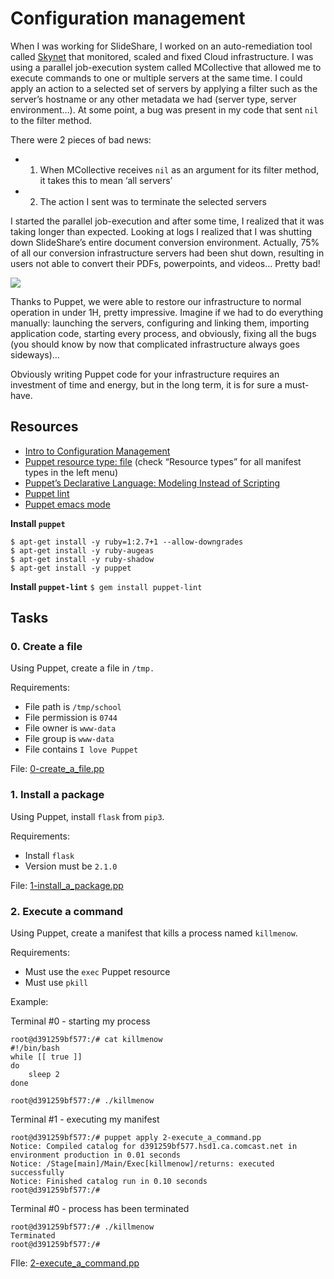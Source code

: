 # Configuration management

When I was working for SlideShare, I worked on an auto-remediation tool called [Skynet](https://engineering.linkedin.com/slideshare/skynet-project-_-monitor-scale-and-auto-heal-system-cloud) that monitored, scaled and fixed Cloud infrastructure. I was using a parallel job-execution system called MCollective that allowed me to execute commands to one or multiple servers at the same time. I could apply an action to a selected set of servers by applying a filter such as the server’s hostname or any other metadata we had (server type, server environment…). At some point, a bug was present in my code that sent `nil` to the filter method.

There were 2 pieces of bad news:

* 1. When MCollective receives `nil` as an argument for its filter method, it takes this to mean ‘all servers’
* 2. The action I sent was to terminate the selected servers

I started the parallel job-execution and after some time, I realized that it was taking longer than expected. Looking at logs I realized that I was shutting down SlideShare’s entire document conversion environment. Actually, 75% of all our conversion infrastructure servers had been shut down, resulting in users not able to convert their PDFs, powerpoints, and videos… Pretty bad!

![](https://twitter.com/devopsreact/status/836971570136375296)

Thanks to Puppet, we were able to restore our infrastructure to normal operation in under 1H, pretty impressive. Imagine if we had to do everything manually: launching the servers, configuring and linking them, importing application code, starting every process, and obviously, fixing all the bugs (you should know by now that complicated infrastructure always goes sideways)…

Obviously writing Puppet code for your infrastructure requires an investment of time and energy, but in the long term, it is for sure a must-have.

## Resources
* [Intro to Configuration Management](https://www.digitalocean.com/community/tutorials/an-introduction-to-configuration-management)
* [Puppet resource type: file](https://www.puppet.com/docs/puppet/5.5/types/file.html) (check “Resource types” for all manifest types in the left menu)
* [Puppet’s Declarative Language: Modeling Instead of Scripting](https://www.puppet.com/blog)
* [Puppet lint](http://puppet-lint.com/)
* [Puppet emacs mode](https://github.com/voxpupuli/puppet-mode)

**Install `puppet`**
```
$ apt-get install -y ruby=1:2.7+1 --allow-downgrades
$ apt-get install -y ruby-augeas
$ apt-get install -y ruby-shadow
$ apt-get install -y puppet
```

**Install `puppet-lint`**
`$ gem install puppet-lint`

## Tasks
### 0. Create a file
Using Puppet, create a file in `/tmp.`

Requirements:
* File path is `/tmp/school`
* File permission is `0744`
* File owner is `www-data`
* File group is `www-data`
* File contains `I love Puppet`

File: [0-create_a_file.pp](./0-create_a_file.pp)

### 1. Install a package
Using Puppet, install `flask` from `pip3`.

Requirements:
* Install `flask`
* Version must be `2.1.0`

File: [1-install_a_package.pp](./1-install_a_package.pp)

### 2. Execute a command
Using Puppet, create a manifest that kills a process named `killmenow`.

Requirements:
* Must use the `exec` Puppet resource
* Must use `pkill`

Example:

Terminal #0 - starting my process
```
root@d391259bf577:/# cat killmenow
#!/bin/bash
while [[ true ]]
do
    sleep 2
done

root@d391259bf577:/# ./killmenow
```

Terminal #1 - executing my manifest
```
root@d391259bf577:/# puppet apply 2-execute_a_command.pp
Notice: Compiled catalog for d391259bf577.hsd1.ca.comcast.net in environment production in 0.01 seconds
Notice: /Stage[main]/Main/Exec[killmenow]/returns: executed successfully
Notice: Finished catalog run in 0.10 seconds
root@d391259bf577:/# 
```

Terminal #0 - process has been terminated
```
root@d391259bf577:/# ./killmenow
Terminated
root@d391259bf577:/#
```

FIle: [2-execute_a_command.pp](./2-execute_a_command.pp)
